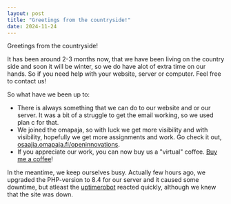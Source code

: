 ```yaml
---
layout: post
title: "Greetings from the countryside!"
date: 2024-11-24
---
```



Greetings from the countryside!

It has been around 2-3 months now, that we have been living on the country side and soon it will be winter, so we do have alot of extra time on our hands. So if you need help with your website, server or computer. Feel free to contact us!

So what have we been up to:

- There is always something that we can do to our website and or our server. It was a bit of a struggle to get the email working, so we used plan c for that.
- We joined the omapaja, so with luck we get more visibility and with visibility, hopefully we get more assignments and work. Go check it out, [osaajia.omapaja.fi/openinnovations](https://osaajia.omapaja.fi/openinnovations).
- If you appreciate our work, you can now buy us a "virtual" coffee. [Buy me a coffee](https://buymeacoffee.com/openinnovations)!

In the meantime, we keep ourselves busy. Actually few hours ago, we upgraded the PHP-version to 8.4 for our server and it caused some downtime, but atleast the [uptimerobot](https://uptimerobot.com) reacted quickly, although we knew that the site was down.
